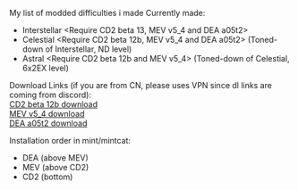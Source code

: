 My list of modded difficulties i made
Currently made:
- Interstellar <Require CD2 beta 13, MEV v5_4 and DEA a05t2>
- Celestial <Require CD2 beta 12b, MEV v5_4 and DEA a05t2> (Toned-down of Interstellar, ND level) 
- Astral <Require CD2 beta 12b and MEV v5_4> (Toned-down of Celestial, 6x2EX level)

Download Links (if you are from CN, please uses VPN since dl links are coming from discord): <br />
[CD2 beta 12b download](https://cdn.discordapp.com/attachments/1248846649107943434/1340963499878252564/custom-difficulty2-beta-12b.zip?ex=67cea314&is=67cd5194&hm=93a86719869bef892572005a23f79f5a6fa57161e47394998fbdf782246a235f&) <br />
[MEV v5_4 download](https://cdn.discordapp.com/attachments/1162902740230471720/1266497317855297536/MEVv5_4.pak?ex=67cea74a&is=67cd55ca&hm=89d81a4af61bfe231939390f898452196caaf05bb9a2f1c449366def6a61e1b1&) <br />
[DEA a05t2 download](https://cdn.discordapp.com/attachments/1264172880359591996/1321546340093657209/DEA_a05t2.pak?ex=67ce87b0&is=67cd3630&hm=4a8d33b1b397d1c6156d3dc5ea0fa02d088d41a104025bc6d177924c74c6dcb8&) <br />

Installation order in mint/mintcat: 
- DEA (above MEV)
- MEV (above CD2)
- CD2 (bottom)
